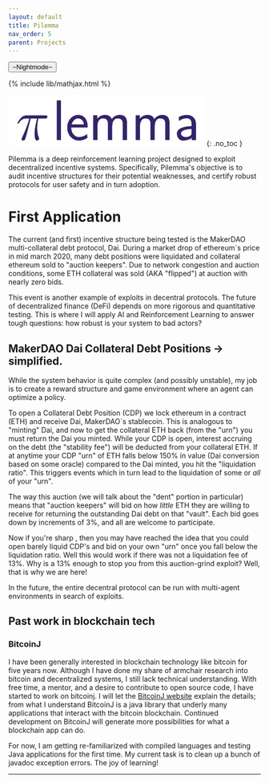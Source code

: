 ```yaml
---
layout: default
title: Pilemma
nav_order: 5
parent: Projects
---
```

<button class="btn js-toggle-dark-mode">~Nightmode~</button>

<script>
const toggleDarkMode = document.querySelector('.js-toggle-dark-mode')
const cssFile = document.querySelector('[rel="stylesheet"]')
const originalCssRef = cssFile.getAttribute('href')
const darkModeCssRef = originalCssRef.replace('just-the-docs.css', 'dark-mode-preview.css')

addEvent(toggleDarkMode, 'click', function(){
  if (cssFile.getAttribute('href') === originalCssRef) {
    cssFile.setAttribute('href', darkModeCssRef)
  } else {
    cssFile.setAttribute('href', originalCssRef)
  }
})
</script>


{% include lib/mathjax.html %}

![](/assets/pilemma_logo_small.jpg)
{: .no_toc } 

Pilemma is a deep reinforcement learning project designed to exploit
decentralized incentive systems. Specifically, Pilemma's objective is to audit
incentive structures for their potential weaknesses, and certify robust
protocols for user safety and in turn adoption.  


# First Application

The current (and first) incentive structure being tested is the MakerDAO
multi-collateral debt protocol, Dai. During a market drop of ethereum`s price
in mid march 2020, many debt positions were liquidated and collateral ethereum
sold to "auction keepers". Due to network congestion and auction conditions, some
ETH collateral was sold (AKA "flipped") at auction with nearly zero bids. 

This event is another example of exploits in decentral protocols. The future of
decentralized finance (DeFi) depends on more rigorous and quantitative testing.
This is where I will apply AI and Reinforcement Learning to answer tough
questions: how robust is your system to bad actors?

## MakerDAO Dai Collateral Debt Positions -> simplified.

While the system behavior is quite complex (and possibly unstable), my
job is to create a reward structure and game environment where an agent can
optimize a policy.

To open a Collateral Debt Position (CDP) we lock ethereum in a contract (ETH)
and receive Dai, MakerDAO`s stablecoin. This is analogous to "minting" Dai, and
now to get the collateral ETH back (from the "urn") you must return the Dai you
minted. While your CDP is open, interest accruing on the debt (the "stability
fee") will be deducted from your collateral ETH.  If at anytime your CDP "urn"
of ETH falls below 150% in value (Dai conversion based on some oracle) compared
to the Dai minted, you hit the "liquidation ratio". This triggers events which
in turn lead to the liquidation of some or *all* of your "urn".  


The way this auction (we will talk about the "dent" portion in particular)
means that "auction keepers" will bid on how *little* ETH they are willing to
receive for returning the outstanding Dai debt on that "vault". Each bid goes
down by increments of 3%, and all are welcome to participate. 

Now if you're sharp , then you may have reached the idea that you could open
barely liquid CDP's and bid on your own "urn" once you fall below the
liquidation ratio. Well this would work if there was not a liquidation fee of
13%.  Why is a 13% enough to stop you from this auction-grind exploit? Well,
that is why we are here! 

 In the future, the entire decentral protocol can be run with multi-agent
environments in search of exploits.
## Past work in blockchain tech

### BitcoinJ

I have been generally interested in blockchain technology like bitcoin for five
years now. Although I have done my share of armchair research into bitcoin and
decentralized systems, I still lack technical understanding. With free time, a
mentor, and a desire to contribute to open source code, I have started to work
on bitcoinj. I will let the [BitcoinJ website](https://bitcoinj.github.io/)
explain the details; from what I understand BitcoinJ is a java library that
underly many applications that interact with the bitcoin blockchain. Continued
development on BitcoinJ will generate more possibilities for what a blockchain
app can do.

For now, I am getting re-familiarized with compiled languages and testing Java
applications for the first time. My current task is to clean up a bunch of
javadoc exception errors. The joy of learning!



---




